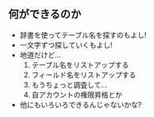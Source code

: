 ## 何ができるのか
* 辞書を使ってテーブル名を探すのもよし!
* 一文字ずつ探していくもよし!
* 地道だけど...
  1. テーブル名をリストアップする
  2. フィールド名をリストアップする
  3. もうちょっと調査して...
  4. 自アカウントの権限昇格とか
* 他にもいろいろできるんじゃないかな?
